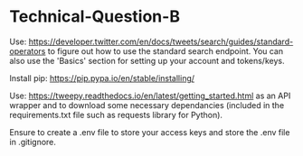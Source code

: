 # Technical-Question-B
Use: https://developer.twitter.com/en/docs/tweets/search/guides/standard-operators to figure out how to use the standard search endpoint. You can also use the 'Basics' section for setting up your account and tokens/keys.

Install pip: https://pip.pypa.io/en/stable/installing/

Use: https://tweepy.readthedocs.io/en/latest/getting_started.html as an API wrapper and to download some necessary dependancies (included in the requirements.txt file such as requests library for Python).

Ensure to create a .env file to store your access keys and store the .env file in .gitignore.
